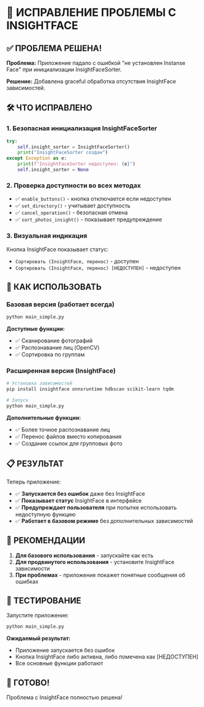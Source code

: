 # 🔧 ИСПРАВЛЕНИЕ ПРОБЛЕМЫ С INSIGHTFACE

## ✅ ПРОБЛЕМА РЕШЕНА!

**Проблема:** Приложение падало с ошибкой "не установлен Instanse Face" при инициализации InsightFaceSorter.

**Решение:** Добавлена graceful обработка отсутствия InsightFace зависимостей.

## 🛠️ ЧТО ИСПРАВЛЕНО

### 1. Безопасная инициализация InsightFaceSorter
```python
try:
    self.insight_sorter = InsightFaceSorter()
    print("InsightFaceSorter создан")
except Exception as e:
    print(f"InsightFaceSorter недоступен: {e}")
    self.insight_sorter = None
```

### 2. Проверка доступности во всех методах
- ✅ `enable_buttons()` - кнопка отключается если недоступен
- ✅ `set_directory()` - учитывает доступность
- ✅ `cancel_operation()` - безопасная отмена
- ✅ `sort_photos_insight()` - показывает предупреждение

### 3. Визуальная индикация
Кнопка InsightFace показывает статус:
- `Сортировать (InsightFace, перенос)` - доступен
- `Сортировать (InsightFace, перенос) [НЕДОСТУПЕН]` - недоступен

## 🚀 КАК ИСПОЛЬЗОВАТЬ

### Базовая версия (работает всегда)
```bash
python main_simple.py
```
**Доступные функции:**
- ✅ Сканирование фотографий
- ✅ Распознавание лиц (OpenCV)
- ✅ Сортировка по группам

### Расширенная версия (InsightFace)
```bash
# Установка зависимостей
pip install insightface onnxruntime hdbscan scikit-learn tqdm

# Запуск
python main_simple.py
```
**Дополнительные функции:**
- ✅ Более точное распознавание лиц
- ✅ Перенос файлов вместо копирования
- ✅ Создание ссылок для групповых фото

## 📋 РЕЗУЛЬТАТ

Теперь приложение:
- ✅ **Запускается без ошибок** даже без InsightFace
- ✅ **Показывает статус** InsightFace в интерфейсе
- ✅ **Предупреждает пользователя** при попытке использовать недоступную функцию
- ✅ **Работает в базовом режиме** без дополнительных зависимостей

## 🎯 РЕКОМЕНДАЦИИ

1. **Для базового использования** - запускайте как есть
2. **Для продвинутого использования** - установите InsightFace зависимости
3. **При проблемах** - приложение покажет понятные сообщения об ошибках

## 📝 ТЕСТИРОВАНИЕ

Запустите приложение:
```bash
python main_simple.py
```

**Ожидаемый результат:**
- Приложение запускается без ошибок
- Кнопка InsightFace либо активна, либо помечена как [НЕДОСТУПЕН]
- Все основные функции работают

## 🎉 ГОТОВО!

Проблема с InsightFace полностью решена!

